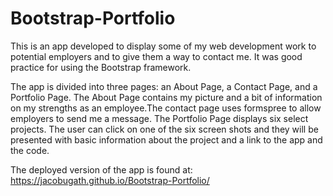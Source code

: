 # Bootstrap-Portfolio

This is an app developed to display some of my web development work to potential employers and to give them a way to contact me. It was good practice for using the Bootstrap framework.

The app is divided into three pages: an About Page, a Contact Page, and a Portfolio Page. The About Page contains my picture and a bit of information on my strengths as an employee.The contact page uses formspree to allow employers to send me a message. The Portfolio Page displays six select projects. The user can click on one of the six screen shots and they will be presented with basic information about the project and a link to the app and the code. 

The deployed version of the app is found at: https://jacobugath.github.io/Bootstrap-Portfolio/
